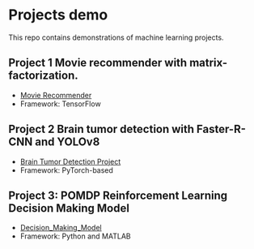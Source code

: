 # Projects demo
This repo contains demonstrations of machine learning projects.

## Project 1 Movie recommender with matrix-factorization. 
- [Movie Recommender](https://github.com/Mengyu-TU/projects_demo/tree/main/Movie_recommender)
- Framework: TensorFlow

## Project 2 Brain tumor detection with Faster-R-CNN and YOLOv8
- [Brain Tumor Detection Project](https://github.com/Mengyu-TU/projects_demo/tree/main/Brain_tumor_detection)
- Framework: PyTorch-based

## Project 3: POMDP Reinforcement Learning Decision Making Model
- [Decision_Making_Model](https://github.com/Mengyu-TU/projects_demo/tree/main/POMDP_RL_decision_making)
- Framework: Python and MATLAB
